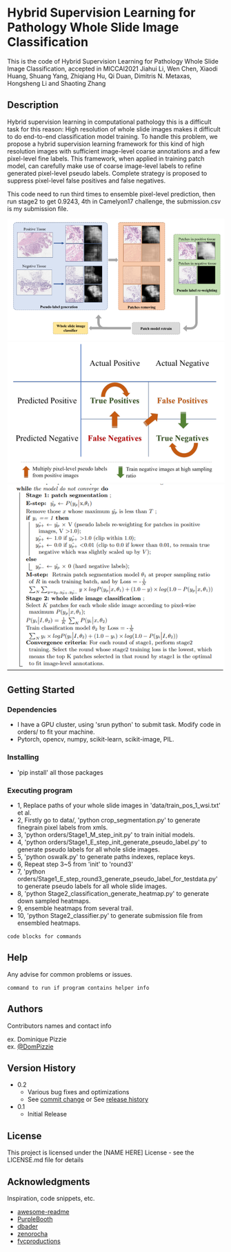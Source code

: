 # Hybrid Supervision Learning for Pathology Whole Slide Image Classification

This is the code of 
Hybrid Supervision Learning for Pathology Whole Slide Image Classification, accepted in MICCAI2021
Jiahui Li, Wen Chen, Xiaodi Huang, Shuang Yang, Zhiqiang Hu, Qi Duan, Dimitris N. Metaxas, Hongsheng Li and Shaoting Zhang


## Description

Hybrid supervision learning in computational pathology this is a difficult task for this reason:
High resolution of whole slide images makes it difficult to do end-to-end
classification model training. To handle this problem, we
propose a hybrid supervision learning framework for this kind of high resolution images with sufficient image-level coarse annotations and a few
pixel-level fine labels. This framework, when applied in training patch
model, can carefully make use of coarse image-level labels to refine generated pixel-level pseudo labels. Complete strategy is proposed to suppress
pixel-level false positives and false negatives.

This code need to run third times to ensemble pixel-level prediction, then run stage2 to 
get 0.9243, 4th in Camelyon17 challenge, the submission.csv is my submission file.  

![alt text](git_shows/pipeline.png)
![alt text](git_shows/strategy.png)
![alt text](git_shows/formula.png)

## Getting Started

### Dependencies

* I have a GPU cluster, using 'srun python' to submit task. Modify code in orders/ to fit your machine.
* Pytorch, opencv, numpy, scikit-learn, scikit-image, PIL. 

### Installing

* 'pip install' all those packages 

### Executing program

* 1,  Replace paths of your whole slide images in 'data/train_pos_1_wsi.txt' et al.
* 2,  Firstly go to data/, 'python crop_segmentation.py' to generate finegrain pixel labels from xmls.
* 3,  'python orders/Stage1_M_step_init.py' to train initial models.
* 4,  'python orders/Stage1_E_step_init_generate_pseudo_label.py' to generate pseudo labels for all whole slide images.
* 5,  'python oswalk.py' to generate paths indexes, replace keys.
* 6,  Repeat step 3~5 from 'init' to 'round3'
* 7,  'python orders/Stage1_E_step_round3_generate_pseudo_label_for_testdata.py' to generate pseudo labels for all whole slide images.
* 8,  'python Stage2_classification_generate_heatmap.py' to generate down sampled heatmaps.
* 9,  ensemble heatmaps from several trail.
* 10, 'python Stage2_classifier.py' to generate submission file from ensembled heatmaps.


```
code blocks for commands
```

## Help

Any advise for common problems or issues.
```
command to run if program contains helper info
```

## Authors

Contributors names and contact info

ex. Dominique Pizzie  
ex. [@DomPizzie](https://twitter.com/dompizzie)

## Version History

* 0.2
    * Various bug fixes and optimizations
    * See [commit change]() or See [release history]()
* 0.1
    * Initial Release

## License

This project is licensed under the [NAME HERE] License - see the LICENSE.md file for details

## Acknowledgments

Inspiration, code snippets, etc.
* [awesome-readme](https://github.com/matiassingers/awesome-readme)
* [PurpleBooth](https://gist.github.com/PurpleBooth/109311bb0361f32d87a2)
* [dbader](https://github.com/dbader/readme-template)
* [zenorocha](https://gist.github.com/zenorocha/4526327)
* [fvcproductions](https://gist.github.com/fvcproductions/1bfc2d4aecb01a834b46)


